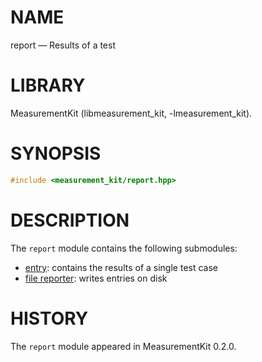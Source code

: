 # NAME
report &mdash; Results of a test

# LIBRARY
MeasurementKit (libmeasurement_kit, -lmeasurement_kit).

# SYNOPSIS
```C++
#include <measurement_kit/report.hpp>
```

# DESCRIPTION

The `report` module contains the following submodules:

- [entry](report/entry.md): contains the results of a single test case
- [file reporter](report/file_reporter.md): writes entries on disk

# HISTORY

The `report` module appeared in MeasurementKit 0.2.0.

